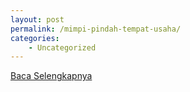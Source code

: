 ```yaml
---
layout: post
permalink: /mimpi-pindah-tempat-usaha/
categories:
    - Uncategorized
---
```


[Baca Selengkapnya](/08)